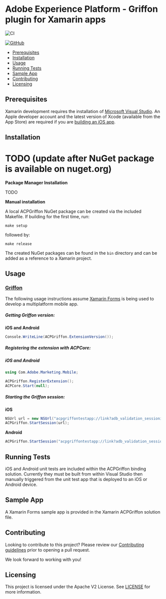 # Adobe Experience Platform - Griffon plugin for Xamarin apps

![CI](https://github.com/adobe/xamarin-acpgriffon/workflows/CI%20on%20push%20and%20pull/badge.svg)

[![GitHub](https://img.shields.io/github/license/adobe/xamarin-acpgriffon)](https://github.com/adobe/xamarin-acpgriffon/blob/master/LICENSE)

- [Prerequisites](#prerequisites)
- [Installation](#installation)
- [Usage](#usage)
- [Running Tests](#running-tests)
- [Sample App](#sample-app)
- [Contributing](#contributing)
- [Licensing](#licensing)

## Prerequisites

Xamarin development requires the installation of [Microsoft Visual Studio](https://visualstudio.microsoft.com/downloads/). An Apple developer account and the latest version of Xcode (available from the App Store) are required if you are [building an iOS app](https://docs.microsoft.com/en-us/visualstudio/mac/installation?view=vsmac-2019).

## Installation

# TODO (update after NuGet package is available on nuget.org)

**Package Manager Installation**

TODO

**Manual installation**

A local ACPGriffon NuGet package can be created via the included Makefile. If building for the first time, run:

```
make setup
```

followed by:

```
make release
```

The created NuGet packages can be found in the `bin` directory and can be added as a reference to a Xamarin project.

## Usage
### [Griffon](https://aep-sdks.gitbook.io/docs/beta/project-griffon)

The following usage instructions assume [Xamarin Forms](https://dotnet.microsoft.com/apps/xamarin/xamarin-forms) is being used to develop a multiplatform mobile app.

##### Getting Griffon version:

**iOS and Android**

```c#
Console.WriteLine(ACPGriffon.ExtensionVersion());
```

##### Registering the extension with ACPCore:  

  ##### **iOS** and Android

```c#
using Com.Adobe.Marketing.Mobile;

ACPGriffon.RegisterExtension();
ACPCore.Start(null);
```

##### Starting the Griffon session:

**iOS**

```c#
NSUrl url = new NSUrl("acpgriffontestapp://link?adb_validation_sessionid=session_id");
ACPGriffon.StartSession(url);
```

**Android**

```c#
ACPGriffon.StartSession("acpgriffontestapp://link?adb_validation_sessionid=session_id");
```

## Running Tests

iOS and Android unit tests are included within the ACPGriffon binding solution. Currently they must be built from within Visual Studio then manually triggered from the unit test app that is deployed to an iOS or Android device.

## Sample App

A Xamarin Forms sample app is provided in the Xamarin ACPGriffon solution file.

## Contributing

Looking to contribute to this project? Please review our [Contributing guidelines](.github/CONTRIBUTING.md) prior to opening a pull request.  

We look forward to working with you!

## Licensing
This project is licensed under the Apache V2 License. See [LICENSE](LICENSE) for more information.
